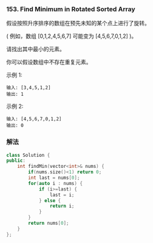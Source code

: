 ### 153. Find Minimum in Rotated Sorted Array

假设按照升序排序的数组在预先未知的某个点上进行了旋转。

( 例如，数组 [0,1,2,4,5,6,7] 可能变为 [4,5,6,7,0,1,2] )。

请找出其中最小的元素。

你可以假设数组中不存在重复元素。

示例 1:
```
输入: [3,4,5,1,2]
输出: 1
```
示例 2:
```
输入: [4,5,6,7,0,1,2]
输出: 0
```

### 解法

```cpp
class Solution {
public:
    int findMin(vector<int>& nums) {
        if(nums.size()<1) return 0;
        int last = nums[0];
        for(auto i : nums) {
            if (i>=last) {
                last = i;
            } else {
                return i;
            }
        }
        return nums[0];
    }
};
```